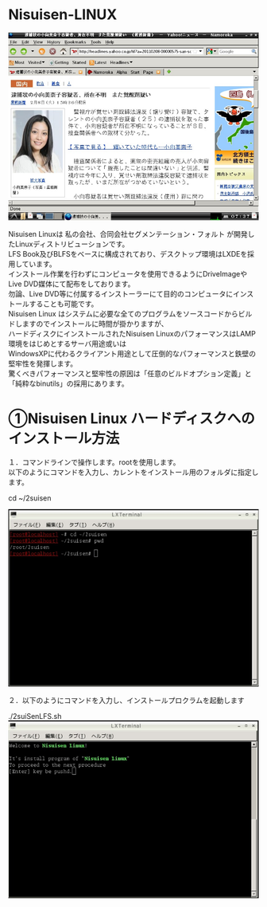 # Nisuisen-LINUX

![Nisuisenデスクトップ画面](html/1-12.jpg "hero")  
  
  
Nisuisen Linuxは 私の会社、合同会社セグメンテーション・フォルト が開発したLinuxディストリビューションです。  
LFS Book及びBLFSをベースに構成されており、デスクトップ環境はLXDEを採用しています。  
インストール作業を行わずにコンピュータを使用できるようにDriveImageやLive DVD媒体にて配布をしております。  
勿論、Live DVD等に付属するインストーラーにて目的のコンピュータにインストールすることも可能です。  
Nisuisen Linux はシステムに必要な全てのプログラムをソースコードからビルドしますのでインストールに時間が掛かりますが、  
ハードディスクにインストールされたNisuisen LinuxのパフォーマンスはLAMP環境をはじめとするサーバ用途或いは  
WindowsXPに代わるクライアント用途として圧倒的なパフォーマンスと鉄壁の堅牢性を発揮します。  
驚くべきパフォーマンスと堅牢性の原因は「任意のビルドオプション定義」と「純粋なbinutils」の採用にあります。  

# ①Nisuisen Linux ハードディスクへのインストール方法
１．コマンドラインで操作します。rootを使用します。  
以下のようにコマンドを入力し、カレントをインストール用のフォルダに指定します。  

cd ~/2suisen   

![Nisuisenデスクトップ画面](html/1-1.jpg "hero")  

２．以下のようにコマンドを入力し、インストールプロクラムを起動します  

./2suiSenLFS.sh  
![Nisuisenデスクトップ画面](html/1-2.jpg "hero")  
